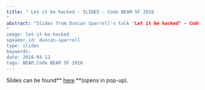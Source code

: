 ```yaml
---
title: " Let it be hacked - SLIDES - Code BEAM SF 2018
"
abstract: "Slides from Duncan Sparrell's talk "Let it be hacked" - Code BEAM SF 2018
"
image: let-it-be-hacked
speaker_id: duncan-sparrell
type: slides
keywords: 
date: 2018-04-12
tags: BEAM,Code BEAM SF 2018
---
```

Slides can be found** <a href="https://prezi.com/view/JKuPRj7Xll75N2ogadZ7" target="_blank">here</a> **(opens in pop-up).
